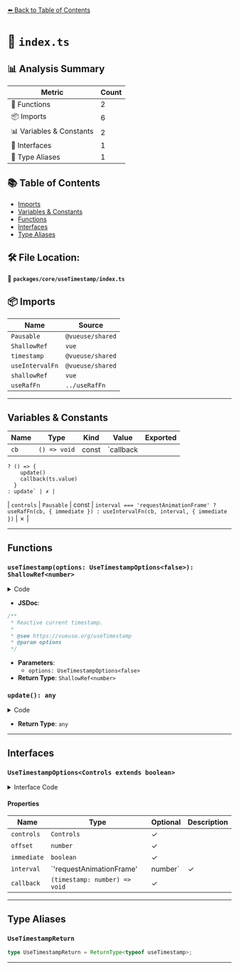 [⬅️ Back to Table of Contents](../../../index.md)

# 📄 `index.ts`

## 📊 Analysis Summary

| Metric | Count |
|--------|-------|
| 🔧 Functions | 2 |
| 📦 Imports | 6 |
| 📊 Variables & Constants | 2 |
| 📐 Interfaces | 1 |
| 📑 Type Aliases | 1 |

## 📚 Table of Contents

- [Imports](#imports)
- [Variables & Constants](#variables-constants)
- [Functions](#functions)
- [Interfaces](#interfaces)
- [Type Aliases](#type-aliases)

## 🛠️ File Location:
📂 **`packages/core/useTimestamp/index.ts`**

## 📦 Imports

| Name | Source |
|------|--------|
| `Pausable` | `@vueuse/shared` |
| `ShallowRef` | `vue` |
| `timestamp` | `@vueuse/shared` |
| `useIntervalFn` | `@vueuse/shared` |
| `shallowRef` | `vue` |
| `useRafFn` | `../useRafFn` |


---

## Variables & Constants

| Name | Type | Kind | Value | Exported |
|------|------|------|-------|----------|
| `cb` | `() => void` | const | `callback
    ? () => {
        update()
        callback(ts.value)
      }
    : update` | ✗ |
| `controls` | `Pausable` | const | `interval === 'requestAnimationFrame'
    ? useRafFn(cb, { immediate })
    : useIntervalFn(cb, interval, { immediate })` | ✗ |


---

## Functions

### `useTimestamp(options: UseTimestampOptions<false>): ShallowRef<number>`

<details><summary>Code</summary>

```ts
export function useTimestamp(options?: UseTimestampOptions<false>): ShallowRef<number>
```
</details>

- **JSDoc**:
```ts
/**
 * Reactive current timestamp.
 *
 * @see https://vueuse.org/useTimestamp
 * @param options
 */
```

- **Parameters**:
  - `options: UseTimestampOptions<false>`
- **Return Type**: `ShallowRef<number>`
### `update(): any`

<details><summary>Code</summary>

```ts
() => ts.value = timestamp() + offset
```
</details>

- **Return Type**: `any`

---

## Interfaces

### `UseTimestampOptions<Controls extends boolean>`

<details><summary>Interface Code</summary>

```ts
export interface UseTimestampOptions<Controls extends boolean> {
  /**
   * Expose more controls
   *
   * @default false
   */
  controls?: Controls

  /**
   * Offset value adding to the value
   *
   * @default 0
   */
  offset?: number

  /**
   * Update the timestamp immediately
   *
   * @default true
   */
  immediate?: boolean

  /**
   * Update interval, or use requestAnimationFrame
   *
   * @default requestAnimationFrame
   */
  interval?: 'requestAnimationFrame' | number
  /**
   * Callback on each update
   */
  callback?: (timestamp: number) => void
}
```
</details>

#### Properties

| Name | Type | Optional | Description |
|------|------|----------|-------------|
| `controls` | `Controls` | ✓ |  |
| `offset` | `number` | ✓ |  |
| `immediate` | `boolean` | ✓ |  |
| `interval` | `'requestAnimationFrame' | number` | ✓ |  |
| `callback` | `(timestamp: number) => void` | ✓ |  |


---

## Type Aliases

### `UseTimestampReturn`

```ts
type UseTimestampReturn = ReturnType<typeof useTimestamp>;
```


---